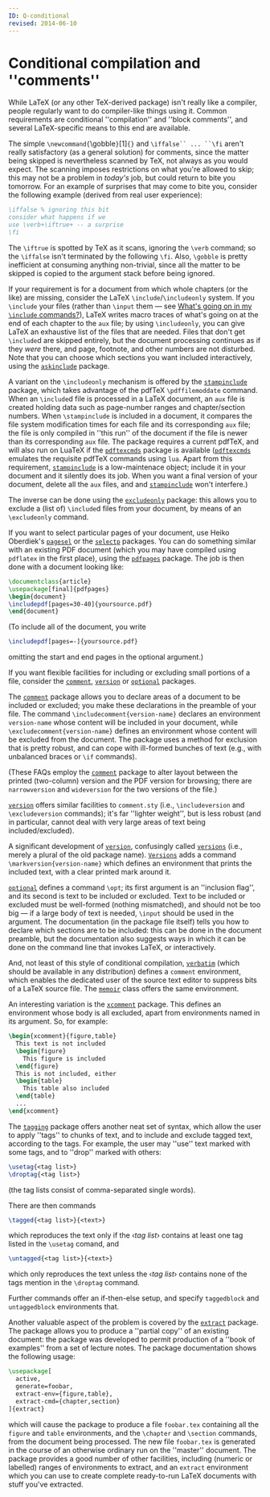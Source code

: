 ```yaml
---
ID: Q-conditional
revised: 2014-06-10
---
```

# Conditional compilation and ''comments''

While LaTeX (or any other TeX-derived package) isn't really like a
compiler, people regularly want to do compiler-like things using it.
Common requirements are conditional ''compilation'' and ''block
comments'', and several LaTeX-specific means to this end are available.

The simple `\newcommand{`\gobble`}`[1]`{}` 
and `\iffalse`` ... ``\fi` aren't really satisfactory (as
a general solution) for comments, since the matter being skipped is
nevertheless scanned by TeX, not always as you would expect.  The
scanning imposes restrictions on what you're allowed to skip; this may
not be a problem in _today's_ job, but could return to bite you
tomorrow.  For an example of surprises that may come to bite you,
consider the following example (derived from real user experience):
```latex
\iffalse % ignoring this bit
consider what happens if we
use \verb+\iftrue+ -- a surprise
\fi
```
The `\iftrue` is spotted by TeX as it scans, ignoring the
`\verb` command; so the `\iffalse` isn't terminated by the
following `\fi`.  Also, `\gobble` is pretty inefficient at
consuming anything non-trivial, since all the matter to be skipped is
copied to the argument stack before being ignored.

If your requirement is for a document from which whole chapters (or
the like) are missing, consider the LaTeX
`\include`/`\includeonly` system.  If you `\include` your
files (rather than `\input` them&nbsp;&mdash; see 
[What's going on in my `\include` commands?](FAQ-include.md)),
LaTeX writes macro traces of what's going on at the end of each
chapter to the `aux` file; by using `\includeonly`, you can give
LaTeX an exhaustive list of the files that are needed.  Files that
don't get `\include`d are skipped entirely, but the document
processing continues as if they _were_ there, and page, footnote,
and other numbers are not disturbed.  Note that you can choose which
sections you want included interactively, using the
[`askinclude`](https://ctan.org/pkg/askinclude) package.

A variant on the `\includeonly` mechanism is offered by the
[`stampinclude`](https://ctan.org/pkg/stampinclude) package, which takes advantage of the pdfTeX
`\pdffilemoddate` command.  When an `\include`d file is
processed in a LaTeX document, an `aux` file is created
holding data such as page-number ranges and chapter/section numbers.
When `\stampinclude` is included in a document, it compares the
file system modification times for each file and its corresponding
`aux` file; the file is only compiled in ''this run'' of the
document if the file is newer than its corresponding `aux`
file.  The package requires a current pdfTeX, and will also run on
LuaTeX if the [`pdftexcmds`](https://ctan.org/pkg/pdftexcmds) package is available
([`pdftexcmds`](https://ctan.org/pkg/pdftexcmds) emulates the requisite pdfTeX commands using
`lua`.  Apart from this requirement, [`stampinclude`](https://ctan.org/pkg/stampinclude) is
a low-maintenace object; include it in your document and it silently
does its job.  When you want a final version of your document, delete
all the `aux` files, and and [`stampinclude`](https://ctan.org/pkg/stampinclude) won't
interfere.)

The inverse can be done using the [`excludeonly`](https://ctan.org/pkg/excludeonly) package: this
allows you to exclude a (list of) `\include`d files from your
document, by means of an `\excludeonly` command.

If you want to select particular pages of your document, use Heiko
Oberdiek's [`pagesel`](https://ctan.org/pkg/pagesel) or the [`selectp`](https://ctan.org/pkg/selectp) packages.  You
can do something similar with an existing PDF document (which
you may have compiled using `pdflatex` in the first place),
using the [`pdfpages`](https://ctan.org/pkg/pdfpages) package.  The job is then done with a
document looking like:
```latex
\documentclass{article}
\usepackage[final]{pdfpages}
\begin{document}
\includepdf[pages=30-40]{yoursource.pdf}
\end{document}
```
(To include all of the document, you write
```latex
\includepdf[pages=-]{yoursource.pdf}
```
omitting the start and end pages in the optional argument.)

If you want flexible facilities for including or excluding small
portions of a file, consider the [`comment`](https://ctan.org/pkg/comment), [`version`](https://ctan.org/pkg/version) or
[`optional`](https://ctan.org/pkg/optional) packages.

The [`comment`](https://ctan.org/pkg/comment) package allows you to declare areas of a document to be
included or excluded; you make these declarations in the preamble of
your file.  The command `\includecomment{version-name}`
declares an environment `version-name` whose content will
be included in your document, while
`\excludecomment{version-name}` defines an environment whose
content will be excluded from the document.  The package uses a method
for exclusion that is pretty robust, and can cope with ill-formed
bunches of text (e.g., with unbalanced braces or `\if` commands).

(These FAQs employ the [`comment`](https://ctan.org/pkg/comment) package to alter layout
between the printed (two-column) version and the PDF version
for browsing; there are `narrowversion` and
`wideversion` for the two versions of the file.)

[`version`](https://ctan.org/pkg/version) offers similar facilities to `comment.sty`
(i.e., `\includeversion` and `\excludeversion` commands);
it's far ''lighter weight'', but is less robust (and in particular,
cannot deal with very large areas of text being included/excluded).

A significant development of [`version`](https://ctan.org/pkg/version), confusingly called
[`versions`](https://ctan.org/pkg/versions) (i.e., merely a plural of the old package name).
[`Versions`](https://ctan.org/pkg/Versions) adds a command
`\markversion{version-name}` which defines an environment
that prints the included text, with a clear printed mark around it.

[`optional`](https://ctan.org/pkg/optional) defines a command `\opt`; its first argument is
an ''inclusion flag'', and its second is text to be included or
excluded.  Text to be included or excluded must be well-formed
(nothing mismatched), and should not be too big&nbsp;&mdash; if a large body of
text is needed, `\input` should be used in the argument.
The documentation (in the package file itself) tells you
how to declare which sections are to be included: this can be done in
the document preamble, but the documentation also suggests ways in
which it can be done on the command line that invokes LaTeX, or
interactively.

And, not least of this style of conditional compilation,
[`verbatim`](https://ctan.org/pkg/verbatim) (which should be available in any distribution)
defines a `comment` environment, which enables the
dedicated user of the source text editor to suppress bits of a
LaTeX source file.  The [`memoir`](https://ctan.org/pkg/memoir) class offers the same
environment.

An interesting variation is the [`xcomment`](https://ctan.org/pkg/xcomment) package.  This
defines an environment whose body is all excluded, apart from
environments named in its argument.  So, for example:
```latex
\begin{xcomment}{figure,table}
  This text is not included
  \begin{figure}
    This figure is included
  \end{figure}
  This is not included, either
  \begin{table}
    This table also included
  \end{table}
  ...
\end{xcomment}
```

The [`tagging`](https://ctan.org/pkg/tagging) package offers another neat set of syntax, which
allow the user to apply ''tags'' to chunks of text, and to include and
exclude tagged text, according to the tags.  For example, the user may
''use'' text marked with some tags, and to ''drop'' marked with others:
```latex
\usetag{<tag list>}
\droptag{<tag list>}
```
(the tag lists consist of comma-separated single words).

There are then commands
```latex
\tagged{<tag list>}{<text>}
```
which reproduces the text only if the &lsaquo;_tag list_&rsaquo; contains at
least one tag listed in the `\usetag` comand, and
```latex
\untagged{<tag list>}{<text>}
```
which only reproduces the text unless the &lsaquo;_tag list_&rsaquo; contains
none of the tags mention in the `\droptag` command.

Further commands offer an if-then-else setup, and specify
`taggedblock` and `untaggedblock` environments
that.

Another valuable aspect of the problem is covered by the
[`extract`](https://ctan.org/pkg/extract) package.  The package allows you to produce a
''partial copy'' of an existing document: 
the package was developed to permit production of a ''book of
examples'' from a set of lecture notes.  The package documentation
shows the following usage:
```latex
\usepackage[
  active,
  generate=foobar,
  extract-env={figure,table},
  extract-cmd={chapter,section}
]{extract}
```
which will cause the package to produce a file `foobar.tex`
containing all the `figure` and `table`
environments, and the `\chapter` and `\section` commands, from
the document being processed.  The new file `foobar.tex` is
generated in the course of an otherwise ordinary run on the ''master''
document.  The package provides a good number of other facilities,
including (numeric or labelled) ranges of environments to extract, and
an `extract` environment which you can use to create complete
ready-to-run LaTeX documents with stuff you've extracted.


